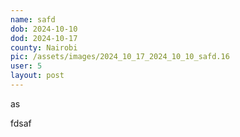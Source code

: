```yaml
---
name: safd
dob: 2024-10-10
dod: 2024-10-17
county: Nairobi
pic: /assets/images/2024_10_17_2024_10_10_safd.16
user: 5
layout: post
---
```

<p class='py-2'></p><p class='py-2'></p><p class='py-2'>as</p><p class='py-2'>fdsaf</p>
